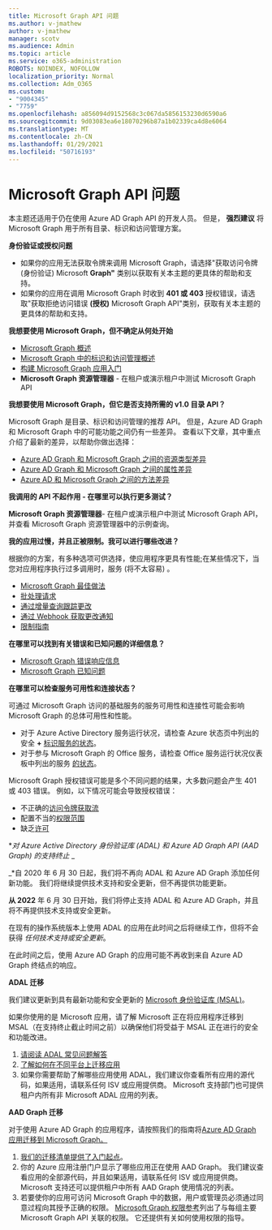 ```yaml
---
title: Microsoft Graph API 问题
ms.author: v-jmathew
author: v-jmathew
manager: scotv
ms.audience: Admin
ms.topic: article
ms.service: o365-administration
ROBOTS: NOINDEX, NOFOLLOW
localization_priority: Normal
ms.collection: Adm_O365
ms.custom:
- "9004345"
- "7759"
ms.openlocfilehash: a856094d9152568c3c067da5856153230d6590a6
ms.sourcegitcommit: 9d03083ea6e18070296b87a1b02339ca4d8e6064
ms.translationtype: MT
ms.contentlocale: zh-CN
ms.lasthandoff: 01/29/2021
ms.locfileid: "50716193"
---
```

# <a name="microsoft-graph-api-issues"></a>Microsoft Graph API 问题

本主题还适用于仍在使用 Azure AD Graph API 的开发人员。 但是， **强烈建议** 将 Microsoft Graph 用于所有目录、标识和访问管理方案。

**身份验证或授权问题**

- 如果你的应用无法获取令牌来调用 Microsoft Graph，请选择"获取访问令牌 (身份验证) Microsoft **Graph"** 类别以获取有关本主题的更具体的帮助和支持。
- 如果你的应用在调用 Microsoft Graph 时收到 **401 或 403** 授权错误，请选取"获取拒绝访问错误 **(授权)** Microsoft Graph API"类别，获取有关本主题的更具体的帮助和支持。

**我想要使用 Microsoft Graph，但不确定从何处开始**

- [Microsoft Graph 概述](https://docs.microsoft.com/graph/overview)
- [Microsoft Graph 中的标识和访问管理概述](https://docs.microsoft.com/graph/azuread-identity-access-management-concept-overview)
- [构建 Microsoft Graph 应用入门](https://docs.microsoft.com/graph/)
- **Microsoft Graph 资源管理器** - 在租户或演示租户中测试 Microsoft Graph API

**我想要使用 Microsoft Graph，但它是否支持所需的 v1.0 目录 API？**

Microsoft Graph 是目录、标识和访问管理的推荐 API。 但是，Azure AD Graph 和 Microsoft Graph 中的可能功能之间仍有一些差异。 查看以下文章，其中重点介绍了最新的差异，以帮助你做出选择：

- [Azure AD Graph 和 Microsoft Graph 之间的资源类型差异](https://docs.microsoft.com/graph/migrate-azure-ad-graph-resource-differences)
- [Azure AD Graph 和 Microsoft Graph 之间的属性差异](https://docs.microsoft.com/graph/migrate-azure-ad-graph-property-differences)
- [Azure AD 和 Microsoft Graph 之间的方法差异](https://docs.microsoft.com/graph/migrate-azure-ad-graph-method-differences)

**我调用的 API 不起作用 - 在哪里可以执行更多测试？**

**Microsoft Graph 资源管理器**- 在租户或演示租户中测试 Microsoft Graph API，并查看 Microsoft Graph 资源管理器中的示例查询。 

**我的应用过慢，并且正被限制。我可以进行哪些改进？**

根据你的方案，有多种选项可供选择，使应用程序更具有性能;在某些情况下，当您对应用程序执行过多调用时，服务 (将不太容易) 。

- [Microsoft Graph 最佳做法](https://docs.microsoft.com/graph/best-practices-concept)
- [批处理请求](https://docs.microsoft.com/graph/json-batching)
- [通过增量查询跟踪更改](https://docs.microsoft.com/graph/delta-query-overview)
- [通过 Webhook 获取更改通知](https://docs.microsoft.com/graph/webhooks)
- [限制指南](https://docs.microsoft.com/graph/throttling)

**在哪里可以找到有关错误和已知问题的详细信息？**

- [Microsoft Graph 错误响应信息](https://docs.microsoft.com/graph/errors)
- [Microsoft Graph 已知问题](https://docs.microsoft.com/graph/known-issues)

**在哪里可以检查服务可用性和连接状态？**

可通过 Microsoft Graph 访问的基础服务的服务可用性和连接性可能会影响 Microsoft Graph 的总体可用性和性能。

- 对于 Azure Active Directory 服务运行状况，请检查 Azure 状态页中列出的安全 **+** [标识服务的状态](https://azure.microsoft.com/status/)。
- 对于参与 Microsoft Graph 的 Office 服务，请检查 Office 服务运行状况仪表板中列出的服务 [的状态](https://portal.office.com/adminportal/home#/servicehealth)。

Microsoft Graph 授权错误可能是多个不同问题的结果，大多数问题会产生 401 或 403 错误。 例如，以下情况可能会导致授权错误：

- 不正确的[访问令牌获取流](https://docs.microsoft.com/azure/active-directory/develop/active-directory-authentication-scenarios)
- 配置不当的[权限范围](https://docs.microsoft.com/azure/active-directory/develop/active-directory-v2-scopes)
- 缺乏[许可](https://docs.microsoft.com/azure/active-directory/develop/active-directory-devhowto-multi-tenant-overview#understanding-user-and-admin-consent)

**_对 Azure Active Directory 身份验证库 (ADAL) 和 Azure AD Graph API (AAD Graph) 的支持终止_* _

_*自 2020 年 6 月 30 日起，我们将不再向 ADAL 和 Azure AD Graph 添加任何新功能。 我们将继续提供技术支持和安全更新，但不再提供功能更新。

**从 2022** 年 6 月 30 日开始，我们将停止支持 ADAL 和 Azure AD Graph，并且将不再提供技术支持或安全更新。

在现有的操作系统版本上使用 ADAL 的应用在此时间之后将继续工作，但将不会获得 *任何技术支持或安全更新*。

在此时间之后，使用 Azure AD Graph 的应用可能不再收到来自 Azure AD Graph 终结点的响应。

**ADAL 迁移**

我们建议更新到具有最新功能和安全更新的 [Microsoft 身份验证库 (MSAL)](https://docs.microsoft.com/azure/active-directory/develop/v2-overview)。

如果你使用的是 Microsoft 应用，请了解 Microsoft 正在将应用程序迁移到 MSAL（在支持终止截止时间之前）以确保他们将受益于 MSAL 正在进行的安全和功能改进。

1. [请阅读 ADAL 常见问题解答](https://docs.microsoft.com/azure/active-directory/develop/msal-migration#frequently-asked-questions-faq)
2. [了解如何在不同平台上迁移应用](https://docs.microsoft.com/azure/active-directory/develop/msal-migration#frequently-asked-questions-faq)
3. 如果你需要帮助了解哪些应用使用 ADAL，我们建议你查看所有应用的源代码，如果适用，请联系任何 ISV 或应用提供商。 Microsoft 支持部门也可提供租户内所有非 Microsoft ADAL 应用的列表。

**AAD Graph 迁移**

对于使用 Azure AD Graph 的应用程序，请按照我们的指南将[Azure AD Graph 应用迁移到 Microsoft Graph。](https://docs.microsoft.com/graph/migrate-azure-ad-graph-overview)

1. [我们的迁移清单提供了入门起点](https://docs.microsoft.com/graph/migrate-azure-ad-graph-planning-checklist)。
2. 你的 Azure 应用注册门户显示了哪些应用正在使用 AAD Graph。 我们建议查看应用的全部源代码，并且如果适用，请联系任何 ISV 或应用提供商。 Microsoft 支持还可以提供租户中所有 AAD Graph 使用情况的列表。
3. 若要使你的应用可访问 Microsoft Graph 中的数据，用户或管理员必须通过同意过程向其授予正确的权限。 [Microsoft Graph 权限参考](https://docs.microsoft.com/graph/permissions-reference)列出了与每组主要 Microsoft Graph API 关联的权限。 它还提供有关如何使用权限的指导。
